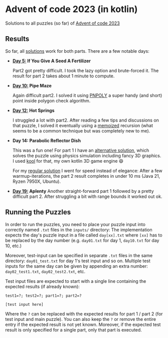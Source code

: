 # Advent of code 2023 (in kotlin)

Solutions to all puzzles (so  far) of [Advent of code 2023](https://adventofcode.com/2023/)

## Results

So far, all [solutions](src/main/kotlin) work for both parts. There are a few notable days:

- **[Day 5:](src/main/kotlin/day05/Day05.kt) If You Give A Seed A Fertilizer**
  
  Part2 got pretty difficult. I took the lazy option and brute-forced it.
  The result for part 2 takes about 1 minute to compute.


- **[Day 10:](src/main/kotlin/day10/Day10.kt) Pipe Maze**

  Again difficult part2. I solved it using [PNPOLY](https://wrfranklin.org/Research/Short_Notes/pnpoly.html) a super
  handy (and short) point inside polygon check algorithm.


- **[Day 12:](src/main/kotlin/day12/Day12.kt) Hot Springs**

  I struggled a lot with part2. After reading a few tips and discussions on that puzzle, I solved it eventually using a
  [memoized](https://en.wikipedia.org/wiki/Memoization) recursion (what seems to be a common technique but was completely new to me).


- **Day 14: Parabolic Reflector Dish**

  This was a fun one! For part 1 I have an [alternative solution](src/main/kotlin/day14/Day14Kool.kt), which solves
  the puzzle using physics simulation including fancy 3D graphics. I used [kool](https://github.com/fabmax/kool) for 
  that, my own kotlin 3D game engine :smile:

  For my [regular solution](src/main/kotlin/day14/Day14.kt) I went for speed instead of elegance: After a few
  warmup-iterations, the part 2 result completes in under 10 ms (Java 21, Ryzen 7950X, Ubuntu).


- **[Day 19:](src/main/kotlin/day19/Day19.kt) Aplenty**
  Another straight-forward part 1 followed by a pretty difficult part 2. After struggling a bit with range bounds
  it worked out ok.

## Running the Puzzles

In order to run the puzzles, you need to place your puzzle input into correctly named `.txt` files in the `inputs/` directory:
The implementation expects the day's puzzle input in a file called `day[xx].txt` where `[xx]` has to be replaced by
the day number (e.g. `day01.txt` for day 1, `day10.txt` for day 10, etc.)

Moreover, test-input can be specified in separate `.txt` files in the same directory: `day01_test.txt` for day 1's
test input and so on. Multiple test inputs for the same day can be given by appending an extra number:
`day02_test1.txt`, `day02_test2.txt`, etc.

Test input files are expected to start with a single line containing the expected results (if already known):
```
test1=?; test2=?; part1=?; part2=?

[test input here]
```
Where the `?` can be replaced with the expected results for part 1 / part 2 (for test input and main puzzle). You can
also keep the `?` or remove the entire entry if the expected result is not yet known. Moreover, if the expected
test result is only specified for a single part, only that part is executed.

